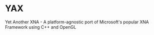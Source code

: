 YAX
===

Yet Another XNA - A platform-agnostic port of Microsoft's popular XNA Framework using C++ and OpenGL 
